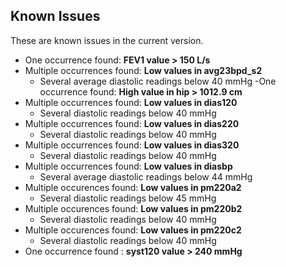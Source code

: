 ## Known Issues

These are known issues in the current version.

- One occurrence found: **FEV1 value > 150 L/s**
- Multiple occurrences found: **Low values in avg23bpd_s2**
  - Several average diastolic readings below 40 mmHg
-One occurrence found: **High value in hip > 1012.9 cm**
- Multiple occurrences found: **Low values in dias120**
  - Several diastolic readings below 40 mmHg
- Multiple occurrences found: **Low values in dias220**
  - Several diastolic readings below 40 mmHg
- Multiple occurrences found: **Low values in dias320**
  - Several diastolic readings below 40 mmHg
- Multiple occurrences found: **Low values in diasbp**
  - Several average diastolic readings below 44 mmHg
- Multiple occurences found: **Low values in pm220a2**
  - Several diastolic readings below 45 mmHg
- Multiple occurences found: **Low values in pm220b2**
  - Several diastolic readings below 40 mmHg
- Multiple occurences found: **Low values in pm220c2**
  - Several diastolic readings below 40 mmHg
- One occurrence found : **syst120 value > 240 mmHg**
